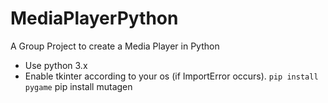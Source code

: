 # MediaPlayerPython
A Group Project to create a Media Player in Python

* Use python 3.x 
* Enable tkinter according to your os (if ImportError occurs).
`pip install pygame`
pip install mutagen
